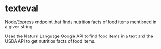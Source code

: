 # texteval

Node/Express endpoint that finds nutrition facts of food items mentioned in a given string. 

Uses the Natural Language Google API to find food items in a text and the USDA API to get nutrition facts of food items.
